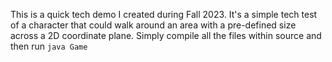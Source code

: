 This is a quick tech demo I created during Fall 2023.
It's a simple tech test of a character that could walk around an area with a pre-defined size
across a 2D coordinate plane. Simply compile all the files within source and then run `java Game`
